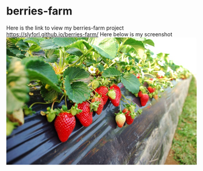 # berries-farm
Here is the link to view my berries-farm project https://slyforl.github.io/berries-farm/
Here below is my screenshot
<img src="images/strawbwrry2.jpg" alt="strawberry">
